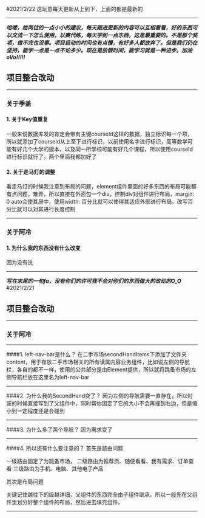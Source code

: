 #2021/2/22
这玩意每天更新从上到下，上面的都是最新的
***
***哈喽，给两位的一点小小的建议，每天跟进更新的内容可以互相看看，好的东西可以交流一下怎么使用，以赛代练，每天学到一点东西，这是最重要的。不是那个奖项，做不完也没事。项目启动的时间也有点慢，有好多人都放弃了。但是我们仍在坚持，能学一点是一点不论多少。现在是放假时间，能学习就是一种进步。加油oVo!!!!!***
## 项目整合改动
***
### 关于季盖
#### 1. 关于Key值重复
一般来说数据库发的肯定会带有主键courseId这样的数据，独立标识每一个项，所以就添加了courseId从上至下进行标识，以前使用名字进行标识，高等数学可能有好几个大学的版本，以及同一所学校可能有好几个课程，所以使用courseId进行标识就行了。两个里面我都加好了
#### 2. 关于走马灯的调整
看走马灯的时候我注意到布局的问题，element组件里面的好多东西的布局可能都有点问题，难弄，所以直接在外面包一个div，控制div对组件进行布局，margin: 0 auto会使其居中，使用width: 百分比就可以使得其适应外部进行布局。改写百分比就可以对其进行长度控制
***
### 关于阿冷
#### 1. 为什么我的东西没有什么改变
因为没有说
***
***写在末尾的一句fa，没有你们的许可我不会对你们的东西做大的改动的O_O***
#2021/2/21
## 项目整合改动
***
### 关于阿冷
***
####1. left-nav-bar是什么？
在二手市场secondHandItems下添加了文件夹content，用于存放二手市场相关的所有读属内容业务组件，比如说左侧的导航栏，各自的都不一样，使用的公共部分是由Element提供，所以就将跳蚤市场的左侧导航栏放在这里名为left-nav-bar
***
####2. 为什么我的SecondHand变了？
因为左侧的导航需要一直存在，所以封装的时候直接写到了父组件中，同时帮你固定了它的大小不会再撞到右边，但是缩小到一定程度还是会碰到
***
####3. 为什么多了两个导航？
因为需求变了
***
####4. 所以还有什么要注意的？
首先是路由问题

一级路由固定了为跳蚤市场，
二级路由为推荐页、随便看看、我有需求、订单查看
三级路由为手机、电脑、其他电子产品

其次是布局问题

关键记住越往下的级越详细，父组件的东西完全由子组件继承，所以一般先在父组件里划分好整个组件的布局，然后进去填充组件。
***

